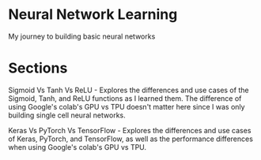 # Neural Network Learning
My journey to building basic neural networks

# Sections

Sigmoid Vs Tanh Vs ReLU - Explores the differences and use cases of the Sigmoid, Tanh, and ReLU functions as I learned them. The difference of using Google's colab's GPU vs TPU doesn't matter here since I was only building single cell neural networks.

Keras Vs PyTorch Vs TensorFlow - Explores the differences and use cases of Keras, PyTorch, and TensorFlow, as well as the performance differences when using Google's colab's GPU vs TPU.

